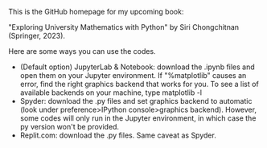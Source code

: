 This is the GitHub homepage for my upcoming book:

"Exploring University Mathematics with Python" by Siri Chongchitnan (Springer, 2023).

Here are some ways you can use the codes.
- (Default option) JupyterLab & Notebook: download the .ipynb files and open them on your Jupyter environment. If "%matplotlib" causes an error, find the right graphics backend that works for you. To see a list of available backends on your machine, type matplotlib -l
- Spyder: download the .py files and set graphics backend to automatic (look under preference>IPython console>graphics backend). However, some codes will only run in the Jupyter environment, in which case the py version won't be provided.
- Replit.com: download the .py files. Same caveat as Spyder.
